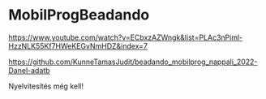 # MobilProgBeadando

https://www.youtube.com/watch?v=ECbxzAZWngk&list=PLAc3nPiml-HzzNLK55Kf7HWeKEGvNmHDZ&index=7

https://github.com/KunneTamasJudit/beadando_mobilprog_nappali_2022-Danel-adatb

Nyelvitesítés még kell!
